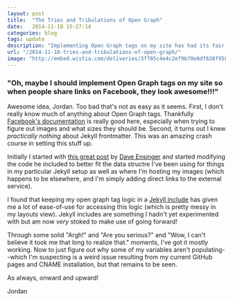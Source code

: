 ```yaml
---
layout: post
title:  "The Tries and Tribulations of Open Graph"
date:   2014-11-18 15:27:14
categories: blog
tags: update
description: "Implementing Open Graph tags on my site has had its fair share of struggles"
url: "/2014-11-18-tries-and-tribulations-of-open-graph/"
image: "http://embed.wistia.com/deliveries/3f705c4e4c2ef9b70e6df638f9589b53619e1be0.bin"
---
```


### "Oh, maybe I should implement Open Graph tags on my site so when people share links on Facebook, they look awesome!!!"

Awesome idea, Jordan. Too bad that's not as easy as it seems. First, I don't really know much of anything about Open Graph tags. Thankfully [Facebook's documentation](https://developers.facebook.com/docs/opengraph) is really good here, especially when trying to figure out images and what sizes they should be. Second, it turns out I knew _practically nothing_ about Jekyll frontmatter. This was an amazing crash course in setting this stuff up.

Initially I started with [this great post](http://davidensinger.com/2013/04/adding-open-graph-tags-to-jekyll/) by [Dave Ensinger](http://davidensinger.com/about/) and started modifying the code he included to better fit the data structre I've been using for things in my particular Jekyll setup as well as where I'm hosting my images (which happens to be elsewhere, and I'm simply adding direct links to the external service).

I found that keeping my open graph tag logic in a [Jekyll include](http://jekyllrb.com/docs/templates/#includes) has given me a lot of ease-of-use for accessing this logic (which is pretty messy in my layouts view). Jekyll includes are something I hadn't yet experimented with but am now _very_ stoked to make use of going forward!

Through some solid "Argh!" and "Are you serious?" and "Wow, I can't believe it took me that long to realize that." moments, I've got it mostly working. Now to just figure out why some of my variables aren't populating--which I'm suspecting is a weird issue resulting from my current GitHub pages and CNAME installation, but that remains to be seen.

As always, onward and upward!

Jordan